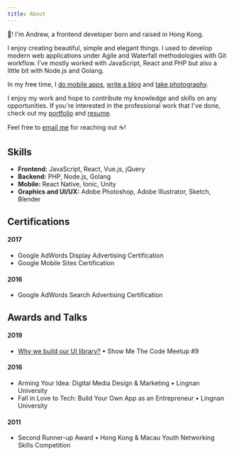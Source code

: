 ```yaml
---
title: About
---
```


👋! I'm Andrew, a frontend developer born and raised in Hong Kong.

I enjoy creating beautiful, simple and elegant things. I used to develop modern web applications under Agile and Waterfall methodologies with Git workflow. I’ve mostly worked with JavaScript, React and PHP but also a little bit with Node.js and Golang. 

In my free time, I [do mobile apps](https://itunes.apple.com/us/developer/man-chun-mok/id1350308720), [write a blog](https://medium.com/@andrewmmc) and [take photography](https://vsco.co/andrewmmc).

I enjoy my work and hope to contribute my knowledge and skills on any opportunities. If you're interested in the professional work that I've done, check out my [portfolio](https://andrewmmc.com) and [resume](https://www.linkedin.com/in/andrewmmc).

Feel free to [email me](mailto:hello@andrewmmc.com) for reaching out ☕!

## Skills
* **Frontend:** JavaScript, React, Vue.js, jQuery
* **Backend:** PHP, Node.js, Golang
* **Mobile:** React Native, Ionic, Unity
* **Graphics and UI/UX:** Adobe Photoshop, Adobe Illustrator, Sketch, Blender

## Certifications
#### 2017
* Google AdWords Display Advertising Certification
* Google Mobile Sites Certification

#### 2016
* Google AdWords Search Advertising Certification

## Awards and Talks
#### 2019
* [Why we build our UI library?](https://github.com/andrewmmc/share/blob/master/20190301-ui-library/README.md) • Show Me The Code Meetup #9

#### 2016
* Arming Your Idea: Digital Media Design & Marketing • Lingnan University
* Fall in Love to Tech: Build Your Own App as an Entrepreneur • Lingnan University

#### 2011
* Second Runner-up Award • Hong Kong & Macau Youth Networking Skills Competition
